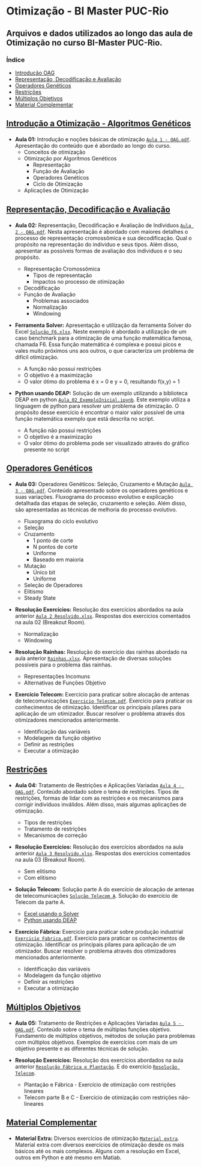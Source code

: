 # Otimização - BI Master PUC-Rio
## Arquivos e dados utilizados ao longo das aula de Otimização no curso BI-Master PUC-Rio.

### Índice
  
- [Introdução OAG](#introducao-oag)
- [Representação, Decodificação e Avaliação](#represent-decod-avaliacao)
- [Operadores Genéticos](#operadores)
- [Restrições](#restricao)
- [Múltiplos Objetivos](#multi-obj)
- [Material Complementar](#complementar)

<h2 id="introducao-oag">
  
[Introdução a Otimização - Algoritmos Genéticos](https://github.com/FelipeBorgesC/Otimizacao/tree/main/Aula%201%20-%20Conceitos%20B%C3%A1sicos%20Otimiza%C3%A7%C3%A3o)
  
</h2>

  - **Aula 01:** Introdução e noções básicas de otimização [`Aula 1 - OAG.pdf`](https://github.com/FelipeBorgesC/Otimizacao/blob/main/Aula%201%20-%20Conceitos%20B%C3%A1sicos%20Otimiza%C3%A7%C3%A3o/Aula%201%20-%20OAG.pdf). Apresentação do conteúdo que é abordado ao longo do curso.
    - Conceitos de otimização
    - Otimização por Algoritmos Genéticos 
      - Representação
      - Função de Avaliação
      - Operadores Genéticos
      - Ciclo de Otimização
    - Aplicações de Otimização


<h2 id="represent-decod-avaliacao">
  
[Representação, Decodificação e Avaliação](https://github.com/FelipeBorgesC/Otimizacao/tree/main/Aula%202%20-%20Respresenta%C3%A7%C3%A3o%2C%20Decodifica%C3%A7%C3%A3o%20e%20Avalia%C3%A7%C3%A3o)
  
</h2>

  - **Aula 02:** Representação, Decodificação e Avaliação de Indíviduos [`Aula 2 - OAG.pdf`](https://github.com/FelipeBorgesC/Otimizacao/blob/main/Aula%202%20-%20Respresenta%C3%A7%C3%A3o%2C%20Decodifica%C3%A7%C3%A3o%20e%20Avalia%C3%A7%C3%A3o/Aula%202%20-%20OAG.pdf). Nesta apresentação é abordado com maiores detalhes o processo de representação cromossômica e sua decodificação. Qual o propósito na representação do individuo e seus tipos. Além disso, apresentar as possíveis formas de avaliação dos individuos e o seu propósito.
  
    - Representação Cromossômica
      - Tipos de representação
      - Impactos no processo de otimização
    - Decodificação     
    - Função de Avaliação
      - Problemas associados
      - Normalização
      - Windowing


  - **Ferramenta Solver:** Apresentação e utilização da ferramenta Solver do Excel [`Solução_F6.xlsx`](https://github.com/FelipeBorgesC/Otimizacao/blob/main/Aula%202%20-%20Respresenta%C3%A7%C3%A3o%2C%20Decodifica%C3%A7%C3%A3o%20e%20Avalia%C3%A7%C3%A3o/Excel%20-%20Solver/Solu%C3%A7%C3%A3o_F6.xlsx). Neste exemplo é abordado a utilização de um caso benchmark para a otimização de uma função matemática famosa, chamada F6. Essa função matemática é complexa e possui picos e vales muito próximos uns aos outros, o que caracteriza um problema de difícil otimização.

    - A função não possui restrições
    - O objetivo é a maximização
    - O valor ótimo do problema é x = 0 e y = 0, resultando f(x,y) = 1


- **Python usando DEAP:** Solução de um exemplo utilizando a biblioteca DEAP em python [`Aula_02_ExemploInicial.ipynb`](https://github.com/FelipeBorgesC/Otimizacao/blob/main/Aula%202%20-%20Respresenta%C3%A7%C3%A3o%2C%20Decodifica%C3%A7%C3%A3o%20e%20Avalia%C3%A7%C3%A3o/Python%20-%20DEAP/Aula_02_ExemploInicial.ipynb). Este exemplo utiliza a linguagem de python para resolver um problema de otimização. O propósito desse exercício é encontrar o maior valor possível de uma função matemática exemplo que está descrita no script. 

    - A função não possui restrições
    - O objetivo é a maximização
    - O valor ótimo do problema pode ser visualizado através do gráfico presente no script


<h2 id="operadores">
  
[Operadores Genéticos](https://github.com/FelipeBorgesC/Otimizacao/tree/main/Aula%203%20-%20Operadores%20Gen%C3%A9ticos)
  
</h2>

 - **Aula 03:** Operadores Genéticos: Seleção, Cruzamento e Mutação [`Aula 3 - OAG.pdf`](https://github.com/FelipeBorgesC/Otimizacao/blob/main/Aula%203%20-%20Operadores%20Gen%C3%A9ticos/Aula%203%20-%20OAG.pdf). Conteúdo apresentado sobre os operadores genéticos e suas variações. Fluxograma do processo evolutivo e explicação detalhada das etapas de seleção, cruzamento e seleção. Além disso, são apresentadas as técnicas de melhoria do processo evolutivo.
 
    - Fluxograma do ciclo evolutivo      
    - Seleção
    - Cruzamento
      - 1 ponto de corte
      - N pontos de corte
      - Uniforme
      - Baseado em maioria
    - Mutação
      - Único bit
      - Uniforme
    - Seleção de Operadores
    - Elitismo
    - Steady State


 - **Resolução Exercícios:** Resolução dos exercícios abordados na aula anterior [`Aula 2 Resolvido.xlsx`](https://github.com/FelipeBorgesC/Otimizacao/blob/main/Aula%203%20-%20Operadores%20Gen%C3%A9ticos/Resolu%C3%A7%C3%A3o%20Aula%202/Aula%202%20Resolvido.xlsx). Respostas dos exercicios comentados na aula 02 (Breakout Room).
 
    - Normalização      
    - Windowing


 - **Resolução Rainhas:** Resolução do exercício das rainhas abordado na aula anterior [`Rainhas.xlsx`](https://github.com/FelipeBorgesC/Otimizacao/blob/main/Aula%203%20-%20Operadores%20Gen%C3%A9ticos/Resolu%C3%A7%C3%A3o%20Rainhas/Rainhas.xlsx). Apresentação de diversas soluções possíveis para o problema das rainhas.
 
    - Representações Incomuns     
    - Alternativas de Funções Objetivo

- **Exercício Telecom:** Exercicio para praticar sobre alocação de antenas de telecomunicações [`Exercicio Telecom.pdf`](https://github.com/FelipeBorgesC/Otimizacao/blob/main/Aula%203%20-%20Operadores%20Gen%C3%A9ticos/Telecom/Exercicio%20Telecom.pdf). Exercicio para praticar os conhecimentos de otimização. Identificar os principais pilares para aplicação de um otimizador. Buscar resolver o problema através dos otimizadores mencionados anteriormente.
 
    - Identificação das variáveis     
    - Modelagem da função objetivo
    - Definir as restrições
    - Executar a otimização


<h2 id="restricao">
  
[Restrições](https://github.com/FelipeBorgesC/Otimizacao/tree/main/Aula%204%20-%20Tratamento%20de%20Restri%C3%A7%C3%B5es)
  
</h2>

 - **Aula 04:** Tratamento de Restrições e Aplicações Variadas [`Aula 4 - OAG.pdf`](https://github.com/FelipeBorgesC/Otimizacao/blob/main/Aula%204%20-%20Tratamento%20de%20Restri%C3%A7%C3%B5es/Aula%204%20-%20OAG.pdf). Conteúdo abordado sobre o tema de restrições. Tipos de restrições, formas de lidar com as restrições e os mecanismos para corrigir indivíduos inválidos. Além disso, mais algumas aplicações de otimização.
 
    - Tipos de restrições
    - Tratamento de restrições
    - Mecanismos de correção


 - **Resolução Exercícios:** Resolução dos exercícios abordados na aula anterior [`Aula 3 Resolvido.xlsx`](https://github.com/FelipeBorgesC/Otimizacao/blob/main/Aula%204%20-%20Tratamento%20de%20Restri%C3%A7%C3%B5es/Resolu%C3%A7%C3%A3o%20Aula%203/Aula%203%20Resolvido.xlsx). Respostas dos exercicios comentados na aula 03 (Breakout Room).
 
    - Sem elitismo      
    - Com elitismo


- **Solução Telecom:** Solução parte A do exercício de alocação de antenas de telecomunicações [`Solução Telecom A`](https://github.com/FelipeBorgesC/Otimizacao/tree/main/Aula%204%20-%20Tratamento%20de%20Restri%C3%A7%C3%B5es/Resolu%C3%A7%C3%A3o%20Telecom). Solução do exercício de Telecom da parte A.
 
    - [Excel usando o Solver](https://github.com/FelipeBorgesC/Otimizacao/blob/main/Aula%204%20-%20Tratamento%20de%20Restri%C3%A7%C3%B5es/Resolu%C3%A7%C3%A3o%20Telecom/Solu%C3%A7%C3%A3o%20Telecom%20-%20Parte%20A.xlsx)
    - [Python usando DEAP](https://github.com/FelipeBorgesC/Otimizacao/blob/main/Aula%204%20-%20Tratamento%20de%20Restri%C3%A7%C3%B5es/Resolu%C3%A7%C3%A3o%20Telecom/Solu%C3%A7%C3%A3o%20Telecom%20-%20Parte%20A.ipynb)


- **Exercício Fábrica:** Exercicio para praticar sobre produção industrial [`Exercicio Fabrica.pdf`](https://github.com/FelipeBorgesC/Otimizacao/blob/main/Aula%204%20-%20Tratamento%20de%20Restri%C3%A7%C3%B5es/F%C3%A1brica/Exercicio%20Fabrica.pdf). Exercicio para praticar os conhecimentos de otimização. Identificar os principais pilares para aplicação de um otimizador. Buscar resolver o problema através dos otimizadores mencionados anteriormente.
 
    - Identificação das variáveis     
    - Modelagem da função objetivo
    - Definir as restrições
    - Executar a otimização


<h2 id="multi-obj">
  
[Múltiplos Objetivos](https://github.com/FelipeBorgesC/Otimizacao/tree/main/Aula%205%20-%20M%C3%BAltiplos%20Objetivos)
  
</h2>

 - **Aula 05:** Tratamento de Restrições e Aplicações Variadas [`Aula 5 - OAG.pdf`](https://github.com/FelipeBorgesC/Otimizacao/blob/main/Aula%205%20-%20M%C3%BAltiplos%20Objetivos/Aula%205%20-%20OAG.pdf). Conteúdo sobre o tema de múltiplas funções objetivo. Fundamento de múltiplos objetivos, métodos de solução para problemas com múltiplos objetivos. Exemplos de exercícios com mais de um objetivo presente e as diferentes técnicas de solução.


 - **Resolução Exercícios:** Resolução dos exercícios abordados na aula anterior [`Resolução Fábrica e Plantação`](https://github.com/FelipeBorgesC/Otimizacao/tree/main/Aula%205%20-%20M%C3%BAltiplos%20Objetivos/Resolu%C3%A7%C3%A3o%20F%C3%A1brica%20e%20Planta%C3%A7%C3%A3o). E do exercicio [`Resolução Telecom`](https://github.com/FelipeBorgesC/Otimizacao/tree/main/Aula%205%20-%20M%C3%BAltiplos%20Objetivos/Resolu%C3%A7%C3%A3o%20Telecom).
 
    - Plantação e Fábrica - Exercício de otimização com restrições lineares      
    - Telecom parte B e C - Exercício de otimização com restrições não-lineares


<h2 id="complementar">
  
[Material Complementar](https://github.com/FelipeBorgesC/Otimizacao/tree/main/)
  
</h2>

 - **Material Extra:** Diversos exercícios de otimização [`Material extra`](https://github.com/FelipeBorgesC/Otimizacao/tree/main/Aula%206%20-%20Material%20Extra). Material extra com diversos exercícios de otimização desde os mais básicos até os mais complexos. Alguns com a resolução em Excel, outros em Python e até mesmo em Matlab.


